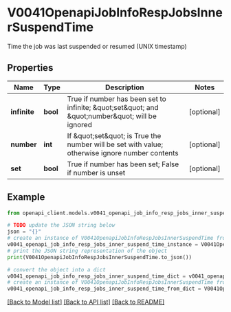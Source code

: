 # V0041OpenapiJobInfoRespJobsInnerSuspendTime

Time the job was last suspended or resumed (UNIX timestamp)

## Properties

Name | Type | Description | Notes
------------ | ------------- | ------------- | -------------
**infinite** | **bool** | True if number has been set to infinite; \&quot;set\&quot; and \&quot;number\&quot; will be ignored | [optional] 
**number** | **int** | If \&quot;set\&quot; is True the number will be set with value; otherwise ignore number contents | [optional] 
**set** | **bool** | True if number has been set; False if number is unset | [optional] 

## Example

```python
from openapi_client.models.v0041_openapi_job_info_resp_jobs_inner_suspend_time import V0041OpenapiJobInfoRespJobsInnerSuspendTime

# TODO update the JSON string below
json = "{}"
# create an instance of V0041OpenapiJobInfoRespJobsInnerSuspendTime from a JSON string
v0041_openapi_job_info_resp_jobs_inner_suspend_time_instance = V0041OpenapiJobInfoRespJobsInnerSuspendTime.from_json(json)
# print the JSON string representation of the object
print(V0041OpenapiJobInfoRespJobsInnerSuspendTime.to_json())

# convert the object into a dict
v0041_openapi_job_info_resp_jobs_inner_suspend_time_dict = v0041_openapi_job_info_resp_jobs_inner_suspend_time_instance.to_dict()
# create an instance of V0041OpenapiJobInfoRespJobsInnerSuspendTime from a dict
v0041_openapi_job_info_resp_jobs_inner_suspend_time_from_dict = V0041OpenapiJobInfoRespJobsInnerSuspendTime.from_dict(v0041_openapi_job_info_resp_jobs_inner_suspend_time_dict)
```
[[Back to Model list]](../README.md#documentation-for-models) [[Back to API list]](../README.md#documentation-for-api-endpoints) [[Back to README]](../README.md)


